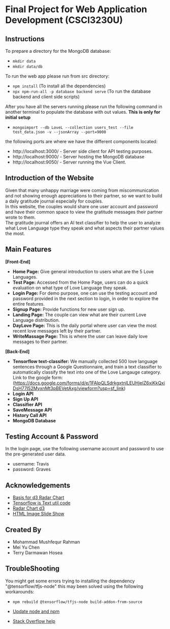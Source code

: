 
# Final Project for Web Application Development (CSCI3230U)

## Instructions
To prepare a directory for the MongoDB database:
- ``mkdir data``
- ``mkdir data/db``


To run the web app please run from src directory:
- ``npm install``  (To install all the dependencies)
- ``npx npm-run-all -p database backend serve``  (To run the database backend and client side scripts)

After you have all the servers running please run the following command in another terminal to  populate the database with out values. **This is only for initial setup**        
- ``mongoimport --db LoveL --collection users_test --file test_data.json -v --jsonArray --port=9000``

the following ports are where we have the different components located:    
- http://localhost:3000/ - Server side client for API testing purposes.
- http://localhost:9000/ - Server hosting the MongoDB database
- http://localhost:9050/ - Server running the Vue Client.

## Introduction of the Website
Given that many unhappy marriage were coming from miscommunication and not showing enough appreciations to their partner, so we want to build a daily gratitude journal especially for couples. <br />
In this website, the couples would share one user account and password and have their common space to view the gratitude messages their partner wrote to them. <br />
The gratitude journal offers an AI text classifier to help the user to analyze what Love Language type they speak and what aspects their partner values the most.

## Main Features
**[Front-End]**
- **Home Page:** Give general introduction to users what are the 5 Love Languages.
- **Test Page:** Accessed from the Home Page, users can do a quick evaluation on what type of Love Language they speak.
- **Login Page:** For demo purpose, one can use the testing account and password provided in the next section to login, in order to explore the entire features.
- **Signup Page:** Provide functions for new user sign up.
- **Landing Page:** The couple can view what are their current Love Language distribution.
- **DayLove Page:** This is the daily portal where user can view the most recent love messages left by their partner.
- **WriteMassage Page:** This is where the user can leave daily love messages to their partner.

**[Back-End]**
- **Tensorflow text-classifer:** We manually collected 500 love language sentences through a Google Questionnaire, and train a text classifier to automatically classify the text into one of   the Love Langauge category. <br />
  Link to the google form: (https://docs.google.com/forms/d/e/1FAIpQLSdrkgxtnILEUHjeIZ6xiKkQxiDsH77I52MyxnMt3pBEVetAxg/viewform?usp=sf_link)
- **Login API**
- **Sign Up API**
- **Classifier API**
- **SaveMessage API**
- **History Call API**
- **MongoDB Database**


## Testing Account & Password
In the login page, use the following username account and password to use the pre-generated user data.
- username: Travis
- password: Graves


## Acknowledgements
- [Basis for d3 Radar Chart]("https://yangdanny97.github.io/blog/2019/03/01/D3-Spider-Chart")
- [Tensorflow js Text util code](https://gist.github.com/dlebech/5bbabaece36753f8a29e7921d8e5bfc7)
- [Radar Chart d3](http://bl.ocks.org/tpreusse/2bc99d74a461b8c0acb1)
- [HTML Image Slide Show](https://www.w3schools.com/howto/howto_js_slideshow.asp)


## Created By
- Mohammad Mushfequr Rahman
- Mei Yu Chen
- Terry Darmawan Hosea


## TroubleShooting

 You might get some errors trying to installing the dependency "@tensorflow/tfjs-node" this may been solved using the following workarounds:

 - `npm rebuild @tensorflow/tfjs-node build-addon-from-source`
 - [Update node and npm](https://linuxize.com/post/how-to-install-node-js-on-ubuntu-18.04/?fbclid=IwAR3cvu-FScvVc83U57hbuwuZJ0TXAe5Elo8HUr3bJS85cp0wBb7qO-EIjg0)

 - [Stack Overflow help](https://stackoverflow.com/questions/57537386/cannot-import-tensorflow-tfjs-node-in-nodejs)
